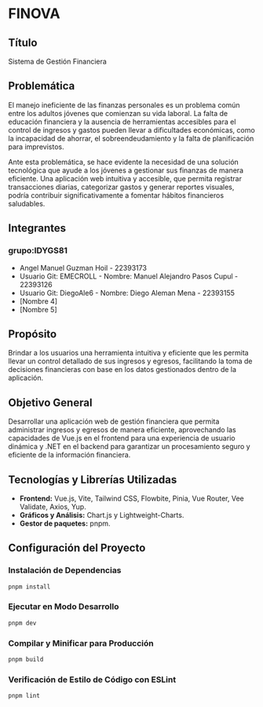 # FINOVA

## Título

Sistema de Gestión Financiera

## Problemática

El manejo ineficiente de las finanzas personales es un problema común entre los adultos jóvenes que comienzan su vida laboral. La falta de educación financiera y la ausencia de herramientas accesibles para el control de ingresos y gastos pueden llevar a dificultades económicas, como la incapacidad de ahorrar, el sobreendeudamiento y la falta de planificación para imprevistos.

Ante esta problemática, se hace evidente la necesidad de una solución tecnológica que ayude a los jóvenes a gestionar sus finanzas de manera eficiente. Una aplicación web intuitiva y accesible, que permita registrar transacciones diarias, categorizar gastos y generar reportes visuales, podría contribuir significativamente a fomentar hábitos financieros saludables.

## Integrantes

### grupo:IDYGS81

- Angel Manuel Guzman Hoil - 22393173
- Usuario Git: EMECROLL - Nombre: Manuel Alejandro Pasos Cupul - 22393126 
- Usuario Git: DiegoAle6 - Nombre: Diego Aleman Mena - 22393155 
- [Nombre 4]
- [Nombre 5]

## Propósito

Brindar a los usuarios una herramienta intuitiva y eficiente que les permita llevar un control detallado de sus ingresos y egresos, facilitando la toma de decisiones financieras con base en los datos gestionados dentro de la aplicación.

## Objetivo General

Desarrollar una aplicación web de gestión financiera que permita administrar ingresos y egresos de manera eficiente, aprovechando las capacidades de Vue.js en el frontend para una experiencia de usuario dinámica y .NET en el backend para garantizar un procesamiento seguro y eficiente de la información financiera.

## Tecnologías y Librerías Utilizadas

- **Frontend:** Vue.js, Vite, Tailwind CSS, Flowbite, Pinia, Vue Router, Vee Validate, Axios, Yup.
- **Gráficos y Análisis:** Chart.js y Lightweight-Charts.
- **Gestor de paquetes:** pnpm.

## Configuración del Proyecto

### Instalación de Dependencias

```sh
pnpm install
```

### Ejecutar en Modo Desarrollo

```sh
pnpm dev
```

### Compilar y Minificar para Producción

```sh
pnpm build
```

### Verificación de Estilo de Código con ESLint

```sh
pnpm lint
```
